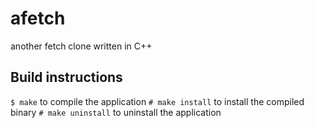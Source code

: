 # afetch

another fetch clone written in C++

## Build instructions

`$ make` 		to compile the application
`# make install`	to install the compiled binary
`# make uninstall`	to uninstall the application
